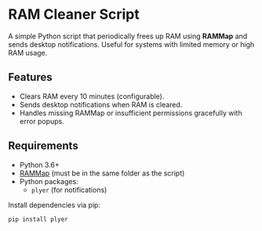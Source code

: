# RAM Cleaner Script

A simple Python script that periodically frees up RAM using **RAMMap** and sends desktop notifications. Useful for systems with limited memory or high RAM usage.

## Features

- Clears RAM every 10 minutes (configurable).
- Sends desktop notifications when RAM is cleared.
- Handles missing RAMMap or insufficient permissions gracefully with error popups.

## Requirements

- Python 3.6+
- [RAMMap](https://docs.microsoft.com/en-us/sysinternals/downloads/rammap) (must be in the same folder as the script)
- Python packages:
  - `plyer` (for notifications)

Install dependencies via pip:

```bash
pip install plyer
